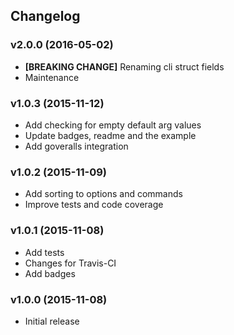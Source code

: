 ## Changelog

### v2.0.0 (2016-05-02)

* **[BREAKING CHANGE]** Renaming cli struct fields
* Maintenance

### v1.0.3 (2015-11-12)

* Add checking for empty default arg values
* Update badges, readme and the example
* Add goveralls integration

### v1.0.2 (2015-11-09)

* Add sorting to options and commands
* Improve tests and code coverage

### v1.0.1 (2015-11-08)

* Add tests
* Changes for Travis-CI
* Add badges

### v1.0.0 (2015-11-08)

* Initial release